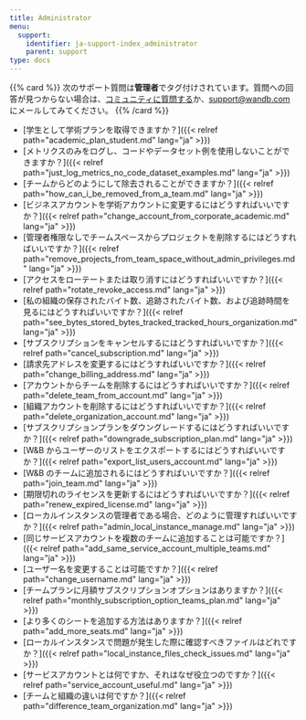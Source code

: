 ```yaml
---
title: Administrator
menu:
  support:
    identifier: ja-support-index_administrator
    parent: support
type: docs
---
```


{{% card %}}
次のサポート質問は<b>管理者</b>でタグ付けされています。質問への回答が見つからない場合は、[コミュニティに質問する](https://community.wandb.ai/)か、[support@wandb.com](mailto:support@wandb.com) にメールしてみてください。
{{% /card %}}

- [学生として学術プランを取得できますか？]({{< relref path="academic_plan_student.md" lang="ja" >}})
- [メトリクスのみをログし、コードやデータセット例を使用しないことができますか？]({{< relref path="just_log_metrics_no_code_dataset_examples.md" lang="ja" >}})
- [チームからどのようにして除去されることができますか？]({{< relref path="how_can_i_be_removed_from_a_team.md" lang="ja" >}})
- [ビジネスアカウントを学術アカウントに変更するにはどうすればいいですか？]({{< relref path="change_account_from_corporate_academic.md" lang="ja" >}})
- [管理者権限なしでチームスペースからプロジェクトを削除するにはどうすればいいですか？]({{< relref path="remove_projects_from_team_space_without_admin_privileges.md" lang="ja" >}})
- [アクセスをローテートまたは取り消すにはどうすればいいですか？]({{< relref path="rotate_revoke_access.md" lang="ja" >}})
- [私の組織の保存されたバイト数、追跡されたバイト数、および追跡時間を見るにはどうすればいいですか？]({{< relref path="see_bytes_stored_bytes_tracked_tracked_hours_organization.md" lang="ja" >}})
- [サブスクリプションをキャンセルするにはどうすればいいですか？]({{< relref path="cancel_subscription.md" lang="ja" >}})
- [請求先アドレスを変更するにはどうすればいいですか？]({{< relref path="change_billing_address.md" lang="ja" >}})
- [アカウントからチームを削除するにはどうすればいいですか？]({{< relref path="delete_team_from_account.md" lang="ja" >}})
- [組織アカウントを削除するにはどうすればいいですか？]({{< relref path="delete_organization_account.md" lang="ja" >}})
- [サブスクリプションプランをダウングレードするにはどうすればいいですか？]({{< relref path="downgrade_subscription_plan.md" lang="ja" >}})
- [W&B からユーザーのリストをエクスポートするにはどうすればいいですか？]({{< relref path="export_list_users_account.md" lang="ja" >}})
- [W&B のチームに追加されるにはどうすればいいですか？]({{< relref path="join_team.md" lang="ja" >}})
- [期限切れのライセンスを更新するにはどうすればいいですか？]({{< relref path="renew_expired_license.md" lang="ja" >}})
- [ローカルインスタンスの管理者である場合、どのように管理すればいいですか？]({{< relref path="admin_local_instance_manage.md" lang="ja" >}})
- [同じサービスアカウントを複数のチームに追加することは可能ですか？]({{< relref path="add_same_service_account_multiple_teams.md" lang="ja" >}})
- [ユーザー名を変更することは可能ですか？]({{< relref path="change_username.md" lang="ja" >}})
- [チームプランに月額サブスクリプションオプションはありますか？]({{< relref path="monthly_subscription_option_teams_plan.md" lang="ja" >}})
- [より多くのシートを追加する方法はありますか？]({{< relref path="add_more_seats.md" lang="ja" >}})
- [ローカルインスタンスで問題が発生した際に確認すべきファイルはどれですか？]({{< relref path="local_instance_files_check_issues.md" lang="ja" >}})
- [サービスアカウントとは何ですか、それはなぜ役立つのですか？]({{< relref path="service_account_useful.md" lang="ja" >}})
- [チームと組織の違いは何ですか？]({{< relref path="difference_team_organization.md" lang="ja" >}})